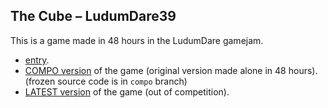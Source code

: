 ## The Cube – LudumDare39

This is a game made in 48 hours in the LudumDare gamejam.

- [entry](https://ldjam.com/events/ludum-dare/39/the-cube).
- [COMPO version](https://gre-ld39.surge.sh/) of the game (original version made alone in 48 hours). (frozen source code is in `compo` branch)
- [LATEST version](https://the-cube.surge.sh/) of the game (out of competition).
